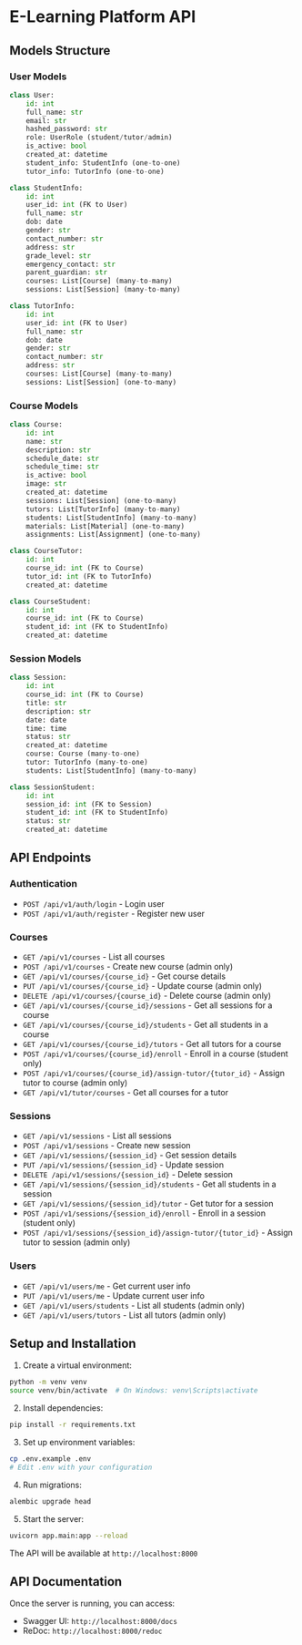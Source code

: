 # E-Learning Platform API

## Models Structure

### User Models
```python
class User:
    id: int
    full_name: str
    email: str
    hashed_password: str
    role: UserRole (student/tutor/admin)
    is_active: bool
    created_at: datetime
    student_info: StudentInfo (one-to-one)
    tutor_info: TutorInfo (one-to-one)

class StudentInfo:
    id: int
    user_id: int (FK to User)
    full_name: str
    dob: date
    gender: str
    contact_number: str
    address: str
    grade_level: str
    emergency_contact: str
    parent_guardian: str
    courses: List[Course] (many-to-many)
    sessions: List[Session] (many-to-many)

class TutorInfo:
    id: int
    user_id: int (FK to User)
    full_name: str
    dob: date
    gender: str
    contact_number: str
    address: str
    courses: List[Course] (many-to-many)
    sessions: List[Session] (one-to-many)
```

### Course Models
```python
class Course:
    id: int
    name: str
    description: str
    schedule_date: str
    schedule_time: str
    is_active: bool
    image: str
    created_at: datetime
    sessions: List[Session] (one-to-many)
    tutors: List[TutorInfo] (many-to-many)
    students: List[StudentInfo] (many-to-many)
    materials: List[Material] (one-to-many)
    assignments: List[Assignment] (one-to-many)

class CourseTutor:
    id: int
    course_id: int (FK to Course)
    tutor_id: int (FK to TutorInfo)
    created_at: datetime

class CourseStudent:
    id: int
    course_id: int (FK to Course)
    student_id: int (FK to StudentInfo)
    created_at: datetime
```

### Session Models
```python
class Session:
    id: int
    course_id: int (FK to Course)
    title: str
    description: str
    date: date
    time: time
    status: str
    created_at: datetime
    course: Course (many-to-one)
    tutor: TutorInfo (many-to-one)
    students: List[StudentInfo] (many-to-many)

class SessionStudent:
    id: int
    session_id: int (FK to Session)
    student_id: int (FK to StudentInfo)
    status: str
    created_at: datetime
```

## API Endpoints

### Authentication
- `POST /api/v1/auth/login` - Login user
- `POST /api/v1/auth/register` - Register new user

### Courses
- `GET /api/v1/courses` - List all courses
- `POST /api/v1/courses` - Create new course (admin only)
- `GET /api/v1/courses/{course_id}` - Get course details
- `PUT /api/v1/courses/{course_id}` - Update course (admin only)
- `DELETE /api/v1/courses/{course_id}` - Delete course (admin only)
- `GET /api/v1/courses/{course_id}/sessions` - Get all sessions for a course
- `GET /api/v1/courses/{course_id}/students` - Get all students in a course
- `GET /api/v1/courses/{course_id}/tutors` - Get all tutors for a course
- `POST /api/v1/courses/{course_id}/enroll` - Enroll in a course (student only)
- `POST /api/v1/courses/{course_id}/assign-tutor/{tutor_id}` - Assign tutor to course (admin only)
- `GET /api/v1/tutor/courses` - Get all courses for a tutor

### Sessions
- `GET /api/v1/sessions` - List all sessions
- `POST /api/v1/sessions` - Create new session
- `GET /api/v1/sessions/{session_id}` - Get session details
- `PUT /api/v1/sessions/{session_id}` - Update session
- `DELETE /api/v1/sessions/{session_id}` - Delete session
- `GET /api/v1/sessions/{session_id}/students` - Get all students in a session
- `GET /api/v1/sessions/{session_id}/tutor` - Get tutor for a session
- `POST /api/v1/sessions/{session_id}/enroll` - Enroll in a session (student only)
- `POST /api/v1/sessions/{session_id}/assign-tutor/{tutor_id}` - Assign tutor to session (admin only)

### Users
- `GET /api/v1/users/me` - Get current user info
- `PUT /api/v1/users/me` - Update current user info
- `GET /api/v1/users/students` - List all students (admin only)
- `GET /api/v1/users/tutors` - List all tutors (admin only)

## Setup and Installation

1. Create a virtual environment:
```bash
python -m venv venv
source venv/bin/activate  # On Windows: venv\Scripts\activate
```

2. Install dependencies:
```bash
pip install -r requirements.txt
```

3. Set up environment variables:
```bash
cp .env.example .env
# Edit .env with your configuration
```

4. Run migrations:
```bash
alembic upgrade head
```

5. Start the server:
```bash
uvicorn app.main:app --reload
```

The API will be available at `http://localhost:8000`

## API Documentation

Once the server is running, you can access:
- Swagger UI: `http://localhost:8000/docs`
- ReDoc: `http://localhost:8000/redoc` 